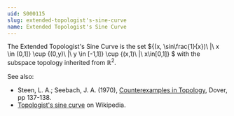 ```yaml
---
uid: S000115
slug: extended-topologist's-sine-curve
name: Extended Topologist's Sine Curve
---
```

The Extended Topologist's Sine Curve is the set $\{(x, \sin\frac{1}{x})\ |\ x \in (0,1]\} \cup \{(0,y)\ |\ y \in [-1,1]\} \cup \{(x,1)\ |\ x\in[0,1]\} $ with the subspace topology inherited from $\mathbb{R}^2$.

See also:

* Steen, L. A.; Seebach, J. A. (1970), [Counterexamples in Topology](http://books.google.com/books/about/Counterexamples_in_Topology.html?id=DkEuGkOtSrUC), Dover, pp 137-138.
* [Topologist's sine curve](http://en.wikipedia.org/wiki/Topologist%27s_sine_curve) on Wikipedia.

